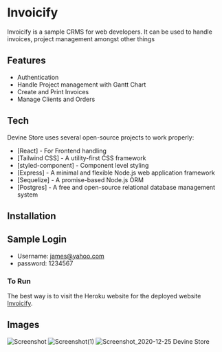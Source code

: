 # Invoicify

Invoicify is a sample CRMS for web developers. It can be used to handle invoices, project management amongst other things

## Features

- Authentication
- Handle Project management with Gantt Chart
- Create and Print Invoices
- Manage Clients and Orders

## Tech

Devine Store uses several open-source projects to work properly:

- [React] - For Frontend handling
- [Tailwind CSS] - A utility-first CSS framework
- [styled-component] - Component level styling
- [Express] -  A minimal and flexible Node.js web application framework
- [Sequelize] - A promise-based Node.js ORM
- [Postgres] - A free and open-source relational database management system

## Installation

## Sample Login

- Username: james@yahoo.com
- password: 1234567

### To Run

The best way is to visit the Heroku website for the deployed website  [Invoicify](https://invoicify-client.herokuapp.com/).

## Images

![Screenshot](https://user-images.githubusercontent.com/33573587/159110238-ff564830-98ca-478a-bb7c-34f6df64fc98.png)
![Screenshot(1)](https://user-images.githubusercontent.com/33573587/159110242-ce55bdf7-8d2b-43bb-8df1-9089f1903246.png)
![Screenshot_2020-12-25 Devine Store](https://user-images.githubusercontent.com/33573587/159110245-89eed196-ad28-4dc5-a700-99bdfe9332a4.png)

